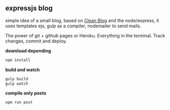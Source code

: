 ## expressjs blog

simple idea of a small blog, based on [Clean Blog](https://startbootstrap.com/template-overviews/clean-blog/) and the node/express, it uses templates ejs, gulp as a compiler, nodemailer to send mails.

The power of git + github pages or Heroku. Everything in the terminal. Track changes, commit and deploy.

**download depending**

```javascript
npm install
```

**build and watch**

```javascript
gulp build
gulp watch
```

**compile only posts**

```javascript
npm run post
```
